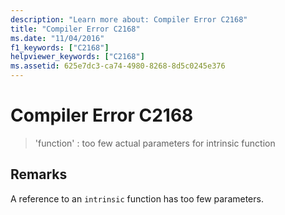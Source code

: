 ```yaml
---
description: "Learn more about: Compiler Error C2168"
title: "Compiler Error C2168"
ms.date: "11/04/2016"
f1_keywords: ["C2168"]
helpviewer_keywords: ["C2168"]
ms.assetid: 625e7dc3-ca74-4980-8268-8d5c0245e376
---
```

# Compiler Error C2168

> 'function' : too few actual parameters for intrinsic function

## Remarks

A reference to an `intrinsic` function has too few parameters.
